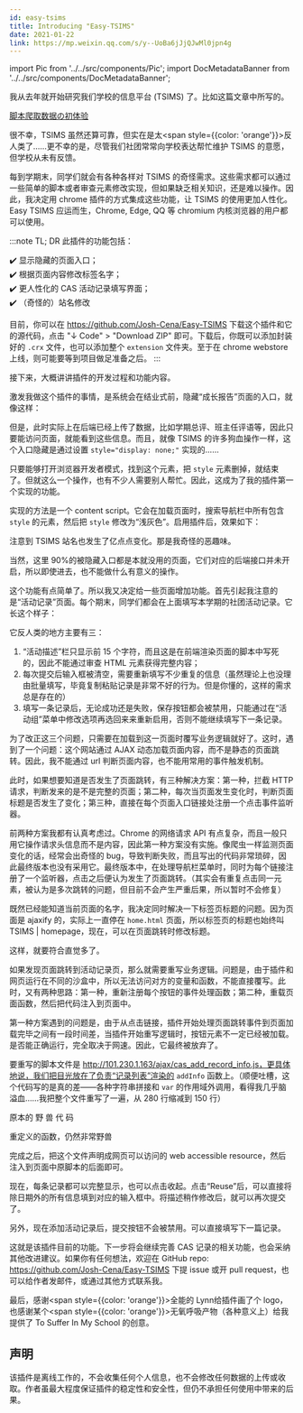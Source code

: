 ```yaml
---
id: easy-tsims
title: Introducing "Easy-TSIMS"
date: 2021-01-22
link: https://mp.weixin.qq.com/s/y--UoBa6jJjQJwMl0jpn4g
---
```


import Pic from '../../src/components/Pic';
import DocMetadataBanner from '../../src/components/DocMetadataBanner';

<DocMetadataBanner frontMatter={frontMatter} />

我从去年就开始研究我们学校的信息平台 (TSIMS) 了。比如这篇文章中所写的。

[脚本爬取数据の初体验](./scripting)

很不幸，TSIMS 虽然还算可靠，但实在是太<span style={{color: 'orange'}}>反人类</span>了……更不幸的是，尽管我们社团常常向学校表达帮忙维护 TSIMS 的意愿，但学校从未有反馈。

每到学期末，同学们就会有各种各样对 TSIMS 的奇怪需求。这些需求都可以通过一些简单的脚本或者审查元素修改实现，但如果缺乏相关知识，还是难以操作。因此，我决定用 chrome 插件的方式集成这些功能，让 TSIMS 的使用更加人性化。Easy TSIMS 应运而生，Chrome, Edge, QQ 等 chromium 内核浏览器的用户都可以使用。

<Pic src="/img/./docs/Technology/easy-tsims/JGibibkelET68tpqgst86FWqsQzlXcwGMiaqkcjqa8v3oTdqJXYbdqVZFJa3cn2NcEe9UD8UW7QK7ibBalMUReM7uQ.png"></Pic>

:::note TL; DR
此插件的功能包括：

✔️ 显示隐藏的页面入口；  
✔️ 根据页面内容修改标签名字；  
✔️ 更人性化的 CAS 活动记录填写界面；  
✔️ （奇怪的）站名修改

目前，你可以在 https://github.com/Josh-Cena/Easy-TSIMS 下载这个插件和它的源代码，点击 "↓ Code" > "Download ZIP" 即可。下载后，你既可以添加封装好的 `.crx` 文件，也可以添加整个 `extension` 文件夹。至于在 chrome webstore 上线，则可能要等到项目做足准备之后。
:::

接下来，大概讲讲插件的开发过程和功能内容。

激发我做这个插件的事情，是系统会在结业式前，隐藏“成长报告”页面的入口，就像这样：

<Pic src="/img/./docs/Technology/easy-tsims/JGibibkelET68tpqgst86FWqsQzlXcwGMiafuUicksft9C2AiaUOFKhibT4cu7ux4aiczq8kmRn8h3jjFqk5e0ib1oRnBg.png"></Pic>

但是，此时实际上在后端已经上传了数据，比如学期总评、班主任评语等，因此只要能访问页面，就能看到这些信息。而且，就像 TSIMS 的许多狗血操作一样，这个入口隐藏是通过设置 `style="display: none;"` 实现的……

<Pic src="/img/./docs/Technology/easy-tsims/JGibibkelET68tpqgst86FWqsQzlXcwGMia4ZShagKeZr6XFA3K1ehZ27Z6jBFRAmpTbMcx0ibrP5g0tNNtwTxn1Cg.png"></Pic>

只要能够打开浏览器开发者模式，找到这个元素，把 `style` 元素删掉，就结束了。但就这么一个操作，也有不少人需要别人帮忙。因此，这成为了我的插件第一个实现的功能。

实现的方法是一个 content script。它会在加载页面时，搜索导航栏中所有包含 `style` 的元素，然后把 `style` 修改为“浅灰色”。启用插件后，效果如下：

<Pic src="/img/./docs/Technology/easy-tsims/JGibibkelET68tpqgst86FWqsQzlXcwGMiamBqmkQMs0xw9DDK4Naz9LQIf4TXZHcnRRrAdibh46U5ALdibCqANTM8A.png">注意到 TSIMS 站名也发生了亿点点变化。那是我奇怪的恶趣味。</Pic>

当然，这里 90%的被隐藏入口都是本就没用的页面，它们对应的后端接口并未开启，所以即使进去，也不能做什么有意义的操作。

这个功能有点简单了。所以我又决定给一些页面增加功能。首先引起我注意的是“活动记录”页面。每个期末，同学们都会在上面填写本学期的社团活动记录。它长这个样子：

<Pic src="/img/./docs/Technology/easy-tsims/JGibibkelET68tpqgst86FWqsQzlXcwGMiax9H4XwT2TzaUSUbuA7moSDkJbQk5UT9P4KV8ZaFbmBBknbrR6b2oicQ.png"></Pic>

它反人类的地方主要有三：

1. “活动描述”栏只显示前 15 个字符，而且这是在前端渲染页面的脚本中写死的，因此不能通过审查 HTML 元素获得完整内容；
2. 每次提交后输入框被清空，需要重新填写不少重复的信息（虽然理论上也没理由批量填写，毕竟复制粘贴记录是非常不好的行为。但是你懂的，这样的需求总是存在的）
3. 填写一条记录后，无论成功还是失败，保存按钮都会被禁用，只能通过在“活动组”菜单中修改选项再选回来来重新启用，否则不能继续填写下一条记录。

为了改正这三个问题，只需要在加载到这一页面时覆写业务逻辑就好了。这时，遇到了一个问题：这个网站通过 AJAX 动态加载页面内容，而不是静态的页面跳转。因此，我不能通过 url 判断页面内容，也不能用常用的事件触发机制。

此时，如果想要知道是否发生了页面跳转，有三种解决方案：第一种，拦截 HTTP 请求，判断发来的是不是完整的页面；第二种，每次当页面发生变化时，判断页面标题是否发生了变化；第三种，直接在每个页面入口链接处注册一个点击事件监听器。

前两种方案我都有认真考虑过。Chrome 的网络请求 API 有点复杂，而且一般只用它操作请求头信息而不是内容，因此第一种方案没有实施。像爬虫一样监测页面变化的话，经常会出奇怪的 bug，导致判断失败，而且写出的代码非常琐碎，因此最终版本也没有采用它。最终版本中，在处理导航栏菜单时，同时为每个链接注册了一个监听器，点击之后便认为发生了页面跳转。（其实会有重复点击同一元素，被认为是多次跳转的问题，但目前不会产生严重后果，所以暂时不会修复）

既然已经能知道当前页面的名字，我决定同时解决一下标签页标题的问题。因为页面是 ajaxify 的，实际上一直停在 `home.html` 页面，所以标签页的标题也始终叫 TSIMS | homepage，现在，可以在页面跳转时修改标题。

<Pic src="/img/./docs/Technology/easy-tsims/JGibibkelET68tpqgst86FWqsQzlXcwGMiaN4sYk8qTu6tkO1s1CX1GykQbj1J8vkJuk2uxibibfJdCzjUicqhum0meg.png"></Pic>

这样，就要符合直觉多了。

如果发现页面跳转到活动记录页，那么就需要重写业务逻辑。问题是，由于插件和网页运行在不同的沙盒中，所以无法访问对方的变量和函数，不能直接覆写。此时，又有两种思路：第一种，重新注册每个按钮的事件处理函数；第二种，重载页面函数，然后把代码注入到页面中。

第一种方案遇到的问题是，由于从点击链接，插件开始处理页面跳转事件到页面加载完毕之间有一段时间差，当插件开始重写逻辑时，按钮元素不一定已经被加载。是否能正确运行，完全取决于网速。因此，它最终被放弃了。

要重写的脚本文件是 http://101.230.1.163/ajax/cas_add_record_info.js，更具体地说，我们把目光放在了负责“记录列表”渲染的 `addInfo` 函数上。（顺便吐槽，这个代码写的是真的差——各种字符串拼接和 `var` 的作用域外调用，看得我几乎脑溢血……我把整个文件重写了一遍，从 280 行缩减到 150 行）

<Pic src="/img/./docs/Technology/easy-tsims/JGibibkelET68tpqgst86FWqsQzlXcwGMiavRLqfbCyAAsG799N3X8x4JgnpEGicic1s4WAgRgZQI2ZWuNBQotty7bg.png">原本的 野 兽 代 码</Pic>

<Pic src="/img/./docs/Technology/easy-tsims/JGibibkelET68tpqgst86FWqsQzlXcwGMiayDMdicmSXLZen0eKGU1pekibzibBvtjAn7GBzLOPcjLByibOIrUJd4qFLQ.png">重定义的函数，仍然非常野兽</Pic>

完成之后，把这个文件声明成网页可以访问的 web accessible resource，然后注入到页面中原脚本的后面即可。

现在，每条记录都可以完整显示，也可以点击收起。点击“Reuse”后，可以直接将除日期外的所有信息填到对应的输入框中。将描述稍作修改后，就可以再次提交了。

<Pic src="/img/./docs/Technology/easy-tsims/JGibibkelET68tpqgst86FWqsQzlXcwGMiaPXia8446Kd1rtrqdSGVsVrmDNzHTusgBHqSibD7Twv1eZoAEsJyibQdFw.png"></Pic>

另外，现在添加活动记录后，提交按钮不会被禁用。可以直接填写下一篇记录。

这就是该插件目前的功能。下一步将会继续完善 CAS 记录的相关功能，也会采纳其他改进建议。如果你有任何想法，欢迎在 GitHub repo: https://github.com/Josh-Cena/Easy-TSIMS 下提 issue 或开 pull request，也可以给作者发邮件，或通过其他方式联系我。

最后，感谢<span style={{color: 'orange'}}>全能的 Lynn</span>给插件画了个 logo，也感谢某个<span style={{color: 'orange'}}>无氧呼吸产物</span>（各种意义上）给我提供了 To Suffer In My School 的创意。

## 声明

该插件是离线工作的，不会收集任何个人信息，也不会修改任何数据的上传或收取。作者虽最大程度保证插件的稳定性和安全性，但仍不承担任何使用中带来的后果。
